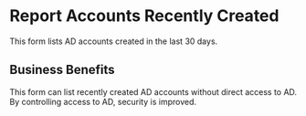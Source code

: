 # Report Accounts Recently Created

This form lists AD accounts created in the last 30 days.

## Business Benefits

This form can list recently created AD accounts without direct access to AD. By controlling access to AD, security is improved.
